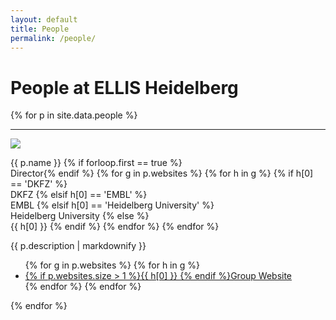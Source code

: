 ```yaml
---
layout: default
title: People
permalink: /people/
---
```


**People** at ELLIS Heidelberg 
==============================
{% for p in site.data.people %}
<hr {% if forloop.first == true %}class="hr-primary" {% endif %}/>
<div class="row py-vw1">
    <div class="col-3 pl-4">
        <div class="people-photowrap">
            <div class="people-photo"><img src="/assets/img/{{ p.photo }}"></div>
            <div class="people-name"><p>{{ p.name }}
                {% if forloop.first == true %}<br><span class="people-below">Director</span>{% endif %}
                {% for g in p.websites %}
                    {% for h in g %}
                        {% if h[0] == 'DKFZ' %}
                            <br><span class="people-below dkfz">DKFZ</span>
                        {% elsif h[0] == 'EMBL' %}
                            <br><span class="people-below embl">EMBL</span>
                        {% elsif h[0] == 'Heidelberg University' %}
                            <br><span class="people-below unihd">Heidelberg University</span>
                        {% else %}
                            <br><span class="people-below">{{ h[0] }}</span>
                        {% endif %}
                    {% endfor %}
                {% endfor %}
            </p></div>
        </div>
    </div>
    <div class="col-7">
        <div class="people-description">
            {{ p.description | markdownify }}
        </div>
    </div>
    <div class="col-2 decorate-link">
        <ul>
        {% for g in p.websites %}
            {% for h in g %}
                <li><a href="{{ h[1] }}" target="_blank">{% if p.websites.size > 1 %}{{ h[0] }} {% endif %}Group Website</a></li>
            {% endfor %}
        {% endfor %}
        </ul>
    </div>
</div>
{% endfor %}